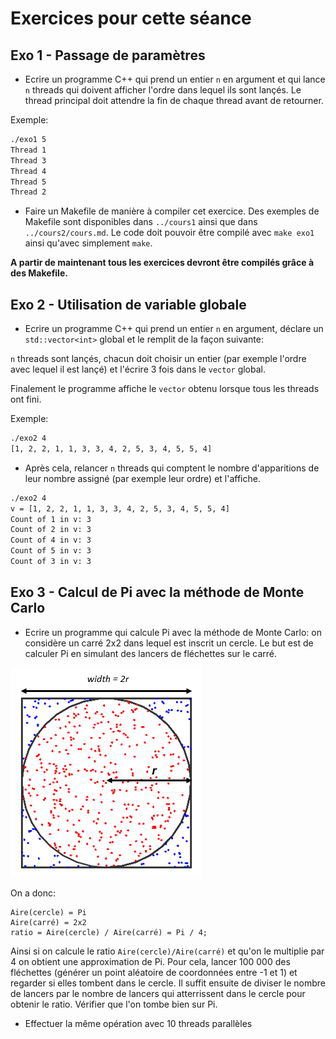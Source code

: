 # Exercices pour cette séance

## Exo 1 - Passage de paramètres

* Ecrire un programme C++ qui prend un entier `n` en argument et qui lance `n` threads qui doivent afficher l'ordre dans lequel ils sont lançés. Le thread principal doit attendre la fin de chaque thread avant de retourner.

Exemple:
```bash
./exo1 5
Thread 1
Thread 3
Thread 4
Thread 5
Thread 2
```

* Faire un Makefile de manière à compiler cet exercice. Des exemples de Makefile sont disponibles dans `../cours1` ainsi que dans `../cours2/cours.md`. Le code doit pouvoir être compilé avec `make exo1` ainsi qu'avec simplement `make`.

**A partir de maintenant tous les exercices devront être compilés grâce à des Makefile.**

## Exo 2 - Utilisation de variable globale

* Ecrire un programme C++ qui prend un entier `n` en argument, déclare un `std::vector<int>` global et le remplit de la façon suivante:

`n` threads sont lançés, chacun doit choisir un entier (par exemple l'ordre avec lequel il est lançé) et l'écrire 3 fois dans le `vector` global.

Finalement le programme affiche le `vector` obtenu lorsque tous les threads ont fini.

Exemple:
```bash
./exo2 4
[1, 2, 2, 1, 1, 3, 3, 4, 2, 5, 3, 4, 5, 5, 4]
```

* Après cela, relancer `n` threads qui comptent le nombre d'apparitions de leur nombre assigné (par exemple leur ordre) et l'affiche.

```bash
./exo2 4
v = [1, 2, 2, 1, 1, 3, 3, 4, 2, 5, 3, 4, 5, 5, 4]
Count of 1 in v: 3
Count of 2 in v: 3
Count of 4 in v: 3
Count of 5 in v: 3
Count of 3 in v: 3
```

## Exo 3 - Calcul de Pi avec la méthode de Monte Carlo

* Ecrire un programme qui calcule Pi avec la méthode de Monte Carlo: on considère un carré 2x2 dans lequel est inscrit un cercle. Le but est de calculer Pi en simulant des lancers de fléchettes sur le carré.

![](./estimating-pi-monte-carlo-method.png)

On a donc:
```
Aire(cercle) = Pi
Aire(carré) = 2x2
ratio = Aire(cercle) / Aire(carré) = Pi / 4;
```

Ainsi si on calcule le ratio `Aire(cercle)/Aire(carré)` et qu'on le multiplie par 4 on obtient une approximation de Pi. Pour cela, lancer 100 000 des fléchettes (générer un point aléatoire de coordonnées entre -1 et 1) et regarder si elles tombent dans le cercle. Il suffit ensuite de diviser le nombre de lancers par le nombre de lancers qui atterrissent dans le cercle pour obtenir le ratio. Vérifier que l'on tombe bien sur Pi.

* Effectuer la même opération avec 10 threads parallèles